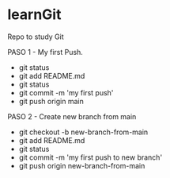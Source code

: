 # learnGit
Repo to study Git

PASO 1 - My first Push. 
*  git status
*  git add README.md 
*  git status
*  git commit -m 'my first push'
*  git push origin main

PASO 2 - Create new branch from main
*  git checkout -b new-branch-from-main
*  git add README.md
*  git status
*  git commit -m 'my first push to new branch'
*  git push origin new-branch-from-main